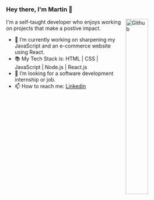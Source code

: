 ### Hey there, I'm Martin  👋

<img width="35%" align="right" alt="Github" src="https://user-images.githubusercontent.com/48678280/88862734-4903af80-d201-11ea-968b-9c939d88a37c.gif" />

I'm a self-taught developer who enjoys working on projects that make a postive impact. 

- 🔭 I’m currently working on sharpening my JavaScript and an e-commerce website using React. 
- 📚 My Tech Stack is: HTML | CSS | JavaScript | Node.js | React.js
- 👯 I’m looking for a software development internship or job. 
- 📫 How to reach me: [Linkedin](https://www.linkedin.com/in/martin-b-1362a5223/) 

